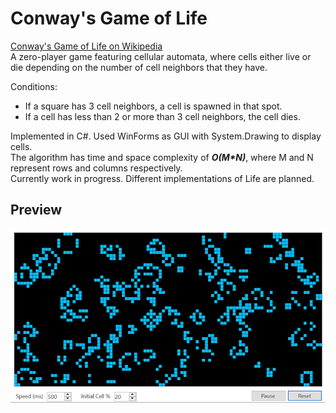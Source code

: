 # Conway's Game of Life
[Conway's Game of Life on Wikipedia](https://en.wikipedia.org/wiki/Conway%27s_Game_of_Life)  
A zero-player game featuring cellular automata, where cells either live or die depending on the number of cell neighbors that they have.  

Conditions:
* If a square has 3 cell neighbors, a cell is spawned in that spot.
* If a cell has less than 2 or more than 3 cell neighbors, the cell dies.

Implemented in C#. Used WinForms as GUI with System.Drawing to display cells.  
The algorithm has time and space complexity of ***O(M\*N)***, where M and N represent rows and columns respectively.  
Currently work in progress. Different implementations of Life are planned.

## Preview
![gif](ConwaysLife/docs/images/1.gif)
